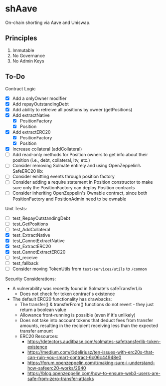 # shAave

On-chain shorting via Aave and Uniswap.

## Principles

1. Immutable
2. No Governance
3. No Admin Keys

## To-Do

Contract Logic

-   [x] Add a onlyOwner modifier
-   [x] Add repayOutstandingDebt
-   [x] Add ability to retreive all positions by owner (getPositions)
-   [x] Add extractNative
    -   [x] PositionFactory
    -   [x] Position
-   [x] Add extractERC20
    -   [x] PositionFactory
    -   [x] Position
-   [x] Increase collateral (addCollateral)
-   [ ] Add read-only methods for Position owners to get info about their position (i.e., debt, collateral, ltv, etc.)
-   [ ] Consider removing Solmate entirely and using OpenZeppelin’s SafeERC20 lib:
-   [ ] Consider emitting events through position factory
-   [ ] Consider adding a require statement in Position constructor to make sure only the PositionFactory can deploy Position contracts
-   [ ] Consider inheriting OpenZeppelin's Ownable contract, since both PositionFactory and PositionAdmin need to be ownable

Unit Tests:

-   [ ] test_RepayOutstandingDebt
-   [ ] test_GetPositions
-   [ ] test_AddCollateral
-   [x] test_ExtractNative
-   [x] test_CannotExtractNative
-   [x] test_ExtractERC20
-   [x] test_CannotExtractERC20
-   [ ] test_receive
-   [ ] test_fallback
-   [ ] Consider moving TokenUtils from `test/services/utils` to `/common`

Security Considerations:

-   A vulnerability was recently found in Solmate's safeTransferLib
    -   Does not check for token contract's existence
-   The default ERC20 functionality has drawbacks:
    -   The transfer() & transferFrom() functions do not revert - they just return a boolean value
    -   Allowance front-running is possible (even if it's unlikely)
    -   Does not take into account tokens that deduct fees from transfer amounts, resulting in the recipient receiving less than the expected transfer amount
    -   ERC20 Resources:
        -   https://detectors.auditbase.com/solmates-safetransferlib-token-existence
        -   https://medium.com/@deliriusz/ten-issues-with-erc20s-that-can-ruin-you-smart-contract-6c06c44948e0
        -   https://forum.openzeppelin.com/t/making-sure-i-understand-how-safeerc20-works/2940
        -   https://blog.openzeppelin.com/how-to-ensure-web3-users-are-safe-from-zero-transfer-attacks
